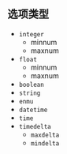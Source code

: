 ## 选项类型

- `integer`
    - minnum
    - maxnum
- `float`
    - minnum
    - maxnum
- `boolean`
- `string`
- `enmu`
- `datetime`
- `time`
- `timedelta`
    - `maxdelta`
    - `mindelta`